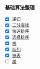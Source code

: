 ### 基础算法整理

- [x] [递归](https://github.com/MuYunyun/blog/blob/master/BasicSkill/算法/%E6%96%90%E6%B3%A2%E9%82%A3%E5%A5%91%E6%95%B0%E5%88%97%E4%BC%98%E5%8C%96.md)
- [x] [二分查找](https://github.com/MuYunyun/blog/blob/master/BasicSkill/算法/%E4%BA%8C%E5%88%86%E6%9F%A5%E6%89%BE.md)
- [x] [快速排序](https://github.com/MuYunyun/blog/blob/master/BasicSkill/算法/%E5%BF%AB%E9%80%9F%E6%8E%92%E5%BA%8F.md)
- [x] [选择排序](https://github.com/MuYunyun/blog/blob/master/BasicSkill/算法/选择排序.md)
- [x] [栈](https://github.com/MuYunyun/blog/blob/master/BasicSkill/算法/栈.md)
- [x] [队列](https://github.com/MuYunyun/blog/blob/master/BasicSkill/算法/队列.md)
- [x] [链表](https://github.com/MuYunyun/blog/blob/master/BasicSkill/算法/队列.md)
- [ ] [树](https://github.com/MuYunyun/blog/blob/master/BasicSkill/算法/树.md)
